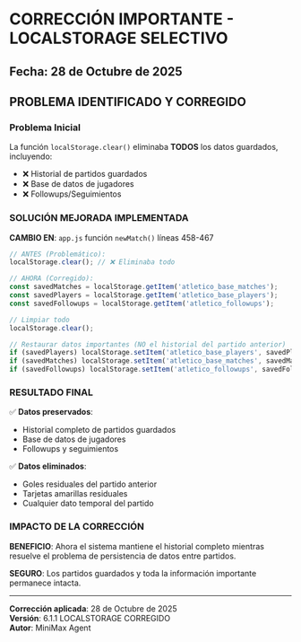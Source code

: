 # CORRECCIÓN IMPORTANTE - LOCALSTORAGE SELECTIVO

## Fecha: 28 de Octubre de 2025

## PROBLEMA IDENTIFICADO Y CORREGIDO

### Problema Inicial
La función `localStorage.clear()` eliminaba **TODOS** los datos guardados, incluyendo:
- ❌ Historial de partidos guardados
- ❌ Base de datos de jugadores  
- ❌ Followups/Seguimientos

### SOLUCIÓN MEJORADA IMPLEMENTADA

**CAMBIO EN**: `app.js` función `newMatch()` líneas 458-467

```javascript
// ANTES (Problemático):
localStorage.clear(); // ❌ Eliminaba todo

// AHORA (Corregido):
const savedMatches = localStorage.getItem('atletico_base_matches');
const savedPlayers = localStorage.getItem('atletico_base_players');
const savedFollowups = localStorage.getItem('atletico_followups');

// Limpiar todo
localStorage.clear();

// Restaurar datos importantes (NO el historial del partido anterior)
if (savedPlayers) localStorage.setItem('atletico_base_players', savedPlayers);
if (savedMatches) localStorage.setItem('atletico_base_matches', savedMatches);
if (savedFollowups) localStorage.setItem('atletico_followups', savedFollowups);
```

### RESULTADO FINAL

✅ **Datos preservados**:
- Historial completo de partidos guardados
- Base de datos de jugadores
- Followups y seguimientos

✅ **Datos eliminados**:
- Goles residuales del partido anterior
- Tarjetas amarillas residuales
- Cualquier dato temporal del partido

### IMPACTO DE LA CORRECCIÓN

**BENEFICIO**: Ahora el sistema mantiene el historial completo mientras resuelve el problema de persistencia de datos entre partidos.

**SEGURO**: Los partidos guardados y toda la información importante permanece intacta.

---
**Corrección aplicada**: 28 de Octubre de 2025  
**Versión**: 6.1.1 LOCALSTORAGE CORREGIDO  
**Autor**: MiniMax Agent